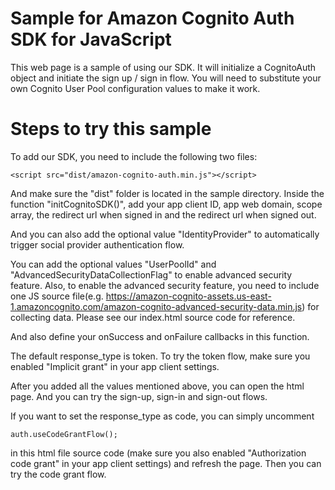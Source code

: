 # Sample for Amazon Cognito Auth SDK for JavaScript
This web page is a sample of using our SDK. It will initialize a CognitoAuth object and initiate the sign up / sign in flow. You will need to substitute your own Cognito User Pool configuration values to make it work.  

# Steps to try this sample

To add our SDK, you need to include the following two files:

```
<script src="dist/amazon-cognito-auth.min.js"></script>
```

And make sure the "dist" folder is located in the sample directory. 
Inside the function "initCognitoSDK()",
add your app client ID, app web domain, scope array, the redirect url when signed in and the redirect url when signed out.

And you can also add the optional value "IdentityProvider" to automatically trigger social provider authentication flow.

You can add the optional values "UserPoolId" and "AdvancedSecurityDataCollectionFlag" to enable advanced security feature. 
Also, to enable the advanced security feature, you need to include one JS source file(e.g. https://amazon-cognito-assets.us-east-1.amazoncognito.com/amazon-cognito-advanced-security-data.min.js) for collecting data. Please see our index.html source code for reference. 

And also define your onSuccess and onFailure callbacks in this function. 

The default response_type is token. To try the token flow, make sure you enabled "Implicit grant" in your app client settings. 

After you added all the values mentioned above, you can open the html page. And you can try the sign-up, sign-in and sign-out flows.

If you want to set the response_type as code, you can simply uncomment 
```
auth.useCodeGrantFlow();
```
in this html file source code (make sure you also enabled "Authorization code grant" in your app client settings) and refresh the page. Then you can try the code grant flow. 
